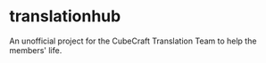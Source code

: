 # translationhub
An unofficial project for the CubeCraft Translation Team to help the members' life.
